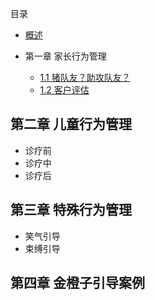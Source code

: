 目录
* [概述](Chapter_0/what-is-BM.md)

* 第一章 家长行为管理
	* [1.1 猪队友？助攻队友？](Chapter_1/1_0-Parent-BM-Pigmate.md)
	* [1.2 客户评估](Chapter_1/1_1-Parent-BM-Evaluate.md)

## 第二章 儿童行为管理
- 诊疗前
- 诊疗中
- 诊疗后

## 第三章 特殊行为管理
- 笑气引导
- 束缚引导

## 第四章 金橙子引导案例





